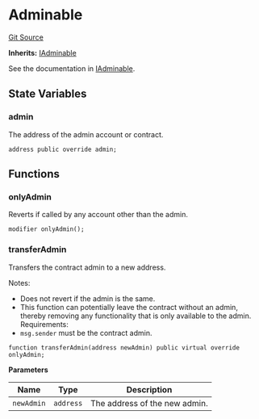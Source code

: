 # Adminable

[Git Source](https://github.com/sablier-labs/flow/blob/9bfe5d6fbfbd7dc60e142735dd3f492df756e0b9/src/abstracts/Adminable.sol)

**Inherits:** [IAdminable](/docs/reference/flow/contracts/interfaces/interface.IAdminable.md)

See the documentation in [IAdminable](/docs/reference/flow/contracts/interfaces/interface.IAdminable.md).

## State Variables

### admin

The address of the admin account or contract.

```solidity
address public override admin;
```

## Functions

### onlyAdmin

Reverts if called by any account other than the admin.

```solidity
modifier onlyAdmin();
```

### transferAdmin

Transfers the contract admin to a new address.

Notes:

- Does not revert if the admin is the same.
- This function can potentially leave the contract without an admin, thereby removing any functionality that is only
  available to the admin. Requirements:
- `msg.sender` must be the contract admin.

```solidity
function transferAdmin(address newAdmin) public virtual override onlyAdmin;
```

**Parameters**

| Name       | Type      | Description                   |
| ---------- | --------- | ----------------------------- |
| `newAdmin` | `address` | The address of the new admin. |
